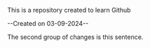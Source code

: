 This is a repository created to learn Github

--Created on 03-09-2024--

The second group of changes is this sentence.